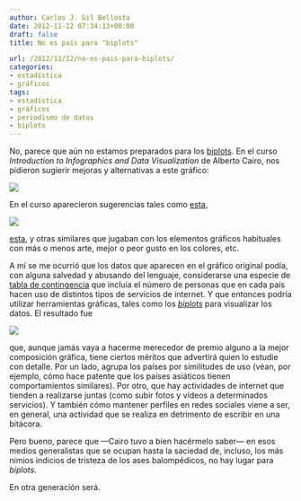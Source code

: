 ```yaml
---
author: Carlos J. Gil Bellosta
date: 2012-11-12 07:34:13+00:00
draft: false
title: No es país para "biplots"

url: /2012/11/12/no-es-pais-para-biplots/
categories:
- estadística
- gráficos
tags:
- estadística
- gráficos
- periodismo de datos
- biplots
---
```


No, parece que aún no estamos preparados para los [biplots](http://en.wikipedia.org/wiki/Biplot). En el curso _Introduction to Infographics and Data Visualization_ de Alberto Cairo, nos pidieron sugierir mejoras y alternativas a este gráfico:

[![](/wp-uploads/2012/11/socialwebinvolvement-300x211.jpg)
](http://www.redcandleresearch.com/blog/wp-content/uploads/2010/04/socialwebinvolvement.jpg)

En el curso aparecieron sugerencias tales como [esta](http://www.flickr.com/photos/35175691@N02/8147492227/in/set-72157631910539689),

[![](/wp-uploads/2012/11/8150814858_16abc53be8-279x300.jpg)
](/wp-uploads/2012/11/8150814858_16abc53be8.jpg)

[esta](http://n79.org/infographics/asg1/), y otras similares que jugaban con los elementos gráficos habituales con más o menos arte, mejor o peor gusto en los colores, etc.

A mí se me ocurrió que los datos que aparecen en el gráfico original podía, con alguna salvedad y abusando del lenguaje, considerarse una especie de [tabla de contingencia](http://es.wikipedia.org/wiki/Tabla_de_contingencia) que incluía el número de personas que en cada país hacen uso de distintos tipos de servicios de internet. Y que entonces podría utilizar herramientas gráficas, tales como los _[biplots](http://en.wikipedia.org/wiki/Biplot)_ para visualizar los datos. El resultado fue

[![](/wp-uploads/2012/11/internet_usage-300x300.png)
](/wp-uploads/2012/11/internet_usage.png)

que, aunque jamás vaya a hacerme merecedor de premio alguno a la mejor composición gráfica, tiene ciertos méritos que advertirá quien lo estudie con detalle. Por un lado, agrupa los países por similitudes de uso (véan, por ejemplo, cómo hace patente que los países asiáticos tienen comportamientos similares). Por otro, que hay actividades de internet que tienden a realizarse juntas (como subir fotos y vídeos a determinados servicios). Y también cómo mantener perfiles en redes sociales viene a ser, en general, una actividad que se realiza en detrimento de escribir en una bitácora.

Pero bueno, parece que —Cairo tuvo a bien hacérmelo saber— en esos medios generalistas que se ocupan hasta la saciedad de, incluso, los más nimios indicios de tristeza de los ases balompédicos, no hay lugar para _biplots_.

En otra generación será.
